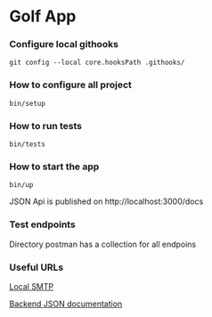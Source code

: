 # Golf App

### Configure local githooks

```shell
git config --local core.hooksPath .githooks/
```

### How to configure all project

```shell
bin/setup
```

### How to run tests

```shell
bin/tests
```

### How to start the app

```shell
bin/up
```

JSON Api is published on http://localhost:3000/docs

### Test endpoints
Directory postman has a collection for all endpoins

### Useful URLs

[Local SMTP](http://localhost:8025)

[Backend JSON documentation](http://localhost:3000/docs)
